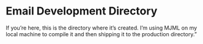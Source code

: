 # Email Development Directory

If you’re here, this is the directory where it’s created. I’m using MJML on my local machine to compile it and then shipping it to the production directory.”
